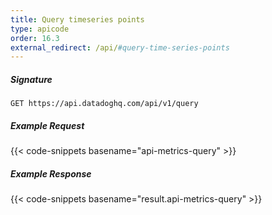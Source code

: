 ```yaml
---
title: Query timeseries points
type: apicode
order: 16.3
external_redirect: /api/#query-time-series-points
---
```


##### Signature
`GET https://api.datadoghq.com/api/v1/query`
##### Example Request
{{< code-snippets basename="api-metrics-query" >}}
##### Example Response
{{< code-snippets basename="result.api-metrics-query" >}}


